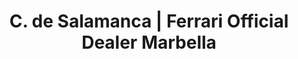 ---
title: "C. de Salamanca | Ferrari Official Dealer Marbella"
url: /san-pedro-alcantara/c-de-salamanca-ferrari-official-dealer-marbella/
shop: coche
---